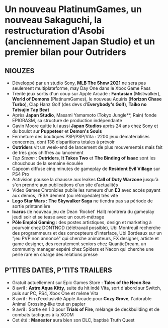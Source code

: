 # Un nouveau PlatinumGames, un nouveau Sakaguchi, la restructuration d'Asobi (anciennement Japan Studio) et un premier bilan pour Outriders

## NIOUZES

- Développé par un studio Sony, **MLB The Show 2021** ne sera pas seulement multiplateforme, may Day One dans le Xbox Game Pass
- Trente jeux sortis d'un coup sur Apple Arcade : **Fantasian** (Mistwalker), **World of Demons** (PlatinumGames), le nouveau Aquiris (**Horizon Chase Turbo**), Clap Hanz Golf (des devs d'**Everybody's Golf**), **Taiko no Tatsujin Tap Beat**
- Après **Japan Studio**, Masami Yamamoto (Tokyo Jungle**, Rain) fonde EPIGRASM, sa structure de production indépendante
- Gavin Moore quitte lui aussi **Japan Studios** après 24 ans chez Sony et du boulot sur **Puppeteer** et **Demon's Souls**
- Fermeture des boutiques PSP/PSP/Vita : 2200 jeux dématérialisés concernés, dont 138 disparitions totales à prévoir
- **Outriders** vit un week-end de lancement de plus mouvementés mais fait de très gros chiffres au lancement
- *Top Steam* : **Outriders**, **It Takes Two** et **The Binding of Isaac** sont les chouchous de la semaine écoulée
- Capcom diffuse cinq minutes de gameplay de **Resident Evil Village** sur PS4 Pro
- Activision pousse la chausse aux leakes **Call of Duty Warzone** jusqu'à s'en prendre aux publications d'un site d'actualités
- Video Games Chronicles publie les rumeurs d'un **E3** avec accès payant aux démos, l'ESA dément (ou rétropédale) très vite
- **Lego Star Wars : The Skywalker Saga** ne tiendra pas sa période de sortie printannière
- **Icarus** (le nouveau jeu de Dean 'Rocket' Hall) montrera du gameplay jeudi soir et se tease avec un court-métrage
- **Pôle Emploi Gaming** : des postes artistiques, design et marketing à pourvoir chez DONTNOD (télétravail possible), Ubi Montreuil recherche des programmeurs et des concepteurs d'interface, Ubi Bordeaux sur un "jeu PVP non annoncé" qui cherche animateurs, FX designer, artiste et game designer, des recrutement seniors chez QuanticDream, un community manager espéré chez Spiders et Nacon qui cherche une perle rare en charge des relations presse

## P'TITES DATES, P'TITS TRAILERS

- Gratuit actuellement sur Epic Games Store : **Tales of the Neon Sea**
- 8 avril : **Astro Aqua Kitty**, suite du hit indé Vita, sort d'abord sur Switch, puis sur PC, PS4, Xbox One et même Vita
- 8 avril : Fin d'exclusivité Apple Arcade pour **Cozy Grove**, l'adorable Animal Crossing-like tout en papier
- 9 avril : Sortie en 1.0 pour **Trials of Fire**, mélange de deckbuilding et de combats tactiques à la XCOM
- Cet été : **Maneater** aura bien son DLC, baptisé Truth Quest
